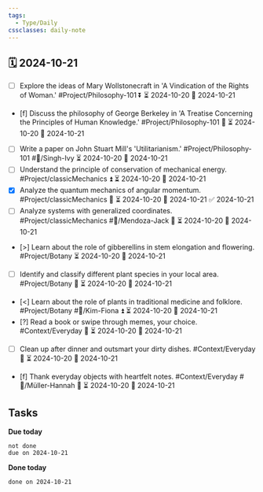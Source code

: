 ```yaml
---
tags:
  - Type/Daily
cssclasses: daily-note
---
```


## 🗓️ 2024-10-21

- [ ] Explore the ideas of Mary Wollstonecraft in 'A Vindication of the Rights of Woman.' #Project/Philosophy-101 ⏬ ⏳ 2024-10-20 📅 2024-10-21
- [f] Discuss the philosophy of George Berkeley in 'A Treatise Concerning the Principles of Human Knowledge.' #Project/Philosophy-101 🔼 ⏳ 2024-10-20 📅 2024-10-21
- [ ] Write a paper on John Stuart Mill's 'Utilitarianism.' #Project/Philosophy-101 #👤/Singh-Ivy ⏳ 2024-10-20 📅 2024-10-21
- [ ] Understand the principle of conservation of mechanical energy. #Project/classicMechanics ⏫ ⏳ 2024-10-20 📅 2024-10-21
- [x] Analyze the quantum mechanics of angular momentum. #Project/classicMechanics 🔽 ⏳ 2024-10-20 📅 2024-10-21 ✅ 2024-10-21
- [ ] Analyze systems with generalized coordinates. #Project/classicMechanics #👤/Mendoza-Jack 🔽 ⏳ 2024-10-20 📅 2024-10-21
- [>] Learn about the role of gibberellins in stem elongation and flowering. #Project/Botany ⏳ 2024-10-20 📅 2024-10-21
- [ ] Identify and classify different plant species in your local area. #Project/Botany 🔼 ⏳ 2024-10-20 📅 2024-10-21
- [<] Learn about the role of plants in traditional medicine and folklore. #Project/Botany #👤/Kim-Fiona ⏫ ⏳ 2024-10-20 📅 2024-10-21
- [?] Read a book or swipe through memes, your choice. #Context/Everyday 🔼 ⏳ 2024-10-20 📅 2024-10-21
- [ ] Clean up after dinner and outsmart your dirty dishes. #Context/Everyday 🔺 ⏳ 2024-10-20 📅 2024-10-21
- [f] Thank everyday objects with heartfelt notes. #Context/Everyday #👤/Müller-Hannah 🔼 ⏳ 2024-10-20 📅 2024-10-21

## Tasks

**Due today**

```tasks
not done
due on 2024-10-21
```

**Done today**

```tasks
done on 2024-10-21
```
            